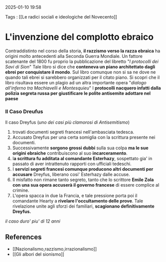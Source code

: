 2025-01-10 19:58

Tags : [[Le radici sociali e ideologiche del Novecento]]

# L'invenzione del complotto ebraico

Contraddistinto nel corso della storia, **il razzismo verso la razza ebraica** ha origini molto antecedenti alla Seconda Guerra Mondiale.
Un fattore scatenante del 1800 fu proprio la pubblicazione del libretto "*I protocolli dei Savi di Sion*"
Tale libro si dice che **conteneva un piano architettato dagli ebrei per conquistare il mondo**. Sul libro comunque non si sa ne dove ne quando tali ebrei si sarebbero organizzati per il citato piano.
Si scopri che il libro risultava essere un plagio ad un altra importante opera "*dialogo all'inferno tra Machiavelli e Montesquieu*"
I **protocolli nacquero infatti dalla polizia segreta russa per giustificare le polite antisemite adottare nel paese**

### Il Caso Dreufus

Il caso Dreyfus (*uno dei casi più clamorosi di Antisemitismo*)

1. trovati documenti segreti francesi nell'ambasciata tedesca.
2. Accusato Dreyfus per una certa somiglia con la scrittura presente nei documenti.
3. Successivamente **sorgono grossi dubbi** sulla sua colpa **ma le sue origini ebraiche** contribuiscono al suo **incarceramento**.
4. l**a scrittura fu additata al comandante Esterhazy**, sospettato gia' in passato di aver intrattenuto rapporti con ufficiali tedeschi.
5. I **servizi segreti francesi comunque producono altri documenti per accusare** Dreyfus, liberano cosi' Esterhazy dalle accuse.
6. Il misfatto non rimane tanto segreto, tanto che lo scrittore **Emile Zola con una sua opera accuserà il governo francese** di essere complice al crimine.
7. L'opera spacca in due la Francia, e tale pressione porta poi il comandante Hearty a **rivelare l'occultamento delle prove**. Tale rivelazione unite agli sforzi dei familiari, **scagionano definitivamente Dreyfus.**

*il caso duro' piu' di 12 anni*
## References

- [[Nazionalismo,razzismo,irrazionalismo]]
- [[Gli albori del sionismo]]